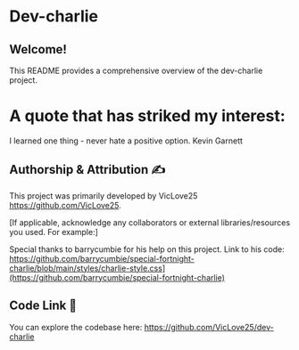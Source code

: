 # Dev-charlie

## Welcome! 

This README provides a comprehensive overview of the dev-charlie project.

# A quote that has striked my interest:

I learned one thing - never hate a positive option.
Kevin Garnett

## Authorship & Attribution ✍️

This project was primarily developed by VicLove25 https://github.com/VicLove25.

[If applicable, acknowledge any collaborators or external libraries/resources you used. For example:]

Special thanks to barrycumbie for his help on this project.
Link to his code: https://github.com/barrycumbie/special-fortnight-charlie/blob/main/styles/charlie-style.css](https://github.com/barrycumbie/special-fortnight-charlie) 

## Code Link 🔗

You can explore the codebase here: https://github.com/VicLove25/dev-charlie





